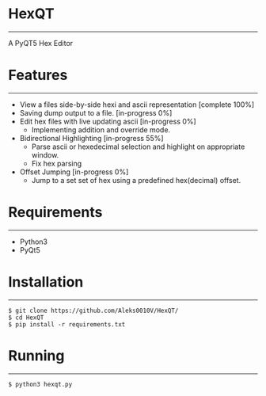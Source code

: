 # HexQT 
-------------
A PyQT5 Hex Editor 

# Features
--------------
* View a files side-by-side hexi and ascii representation [complete 100%]
* Saving dump output to a file. [in-progress 0%]
* Edit hex files with live updating ascii [in-progress 0%]
    - Implementing addition and override mode.
* Bidirectional Highlighting [in-progress 55%]
    - Parse ascii or hexedecimal selection and highlight on appropriate window.
    - Fix hex parsing
* Offset Jumping [in-progress 0%]
    - Jump to a set set of hex using a predefined hex(decimal) offset.

# Requirements
----------------
* Python3
* PyQt5

# Installation
-----------------
`$ git clone https://github.com/Aleks0010V/HexQT/`  
`$ cd HexQT`  
`$ pip install -r requirements.txt`  

# Running
-----------------
`$ python3 hexqt.py`